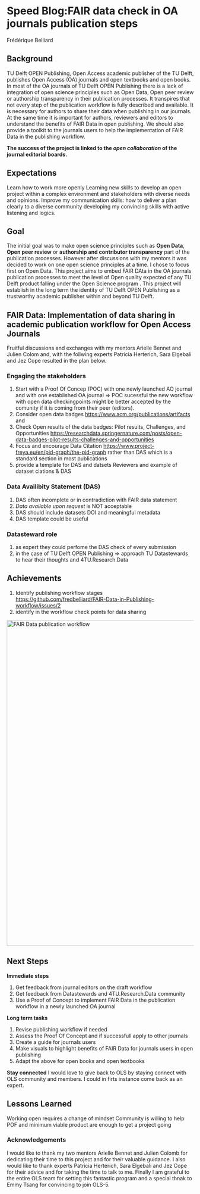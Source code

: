
# Speed Blog:FAIR data check in OA journals publication steps #
Frédérique Belliard

## Background ##

TU Delft OPEN Publishing, Open Access academic publisher of the TU Delft, publishes Open Access (OA) journals and open textbooks and open books. 
In most of the OA journals of TU Delft OPEN Publishing there is a lack of integration of open science principles such as Open Data, Open peer review or authorship transparency in their publication processes. It transpires that not every step of the publication workflow is fully described and available. It is necessary for authors to share their data when publishing in our journals. At the same time it is important for authors, reviewers and editors to understand the benefits of FAIR Data in open publishing. We should also provide a toolkit to the journals users to help the implementation of FAIR Data in the publishing workflow. 

**The success of the project is linked to the _open collaboration_ of the journal editorial boards.**

## Expectations ##
Learn how to work more openly 
Learning new skills to develop an open project within a complex environment and stakeholders with diverse needs and opinions. 
Improve my communication skills: how to deliver a plan clearly to a diverse community developing my convincing skills with active listening and logics.


## Goal ##
The initial goal was to make open science principles such as **Open Data**, **Open peer review** or **authorship and contributor transparency** part of the publication processes. However after discussions with my mentors it was decided to work on one open science principles at a time. I chose to focus first on Open Data.
This project aims to embed FAIR DAta in the OA journals publication processes to meet the level of Open quality expected of any TU Delft product falling under the Open Science program . This project will establish in the long term the identity of TU Delft OPEN Publishing as a trustworthy academic publisher within and beyond TU Delft. 

## FAIR Data: Implementation of data sharing in academic publication workflow for Open Access Journals ##

Fruitful discussions and exchanges with my mentors Arielle Bennet and Julien Colom and, with the follwing experts Patricia Herterich, Sara Elgebali and Jez Cope resulted in the plan below.

### Engaging the stakeholders ###
1. Start with a Proof Of Concep (POC) with one newly launched AO journal and with one established OA journal => POC sucessful the new workflow with open data checkingpoints might be better accepted by the comunity if it is coming from their peer (editors).
2. Consider open data badges https://www.acm.org/publications/artifacts and 
3. Check Open results of the data badges: Pilot results, Challenges, and Opportunities https://researchdata.springernature.com/posts/open-data-badges-pilot-results-challenges-and-opportunities
4. Focus and encourage Data Citation https://www.project-freya.eu/en/pid-graph/the-pid-graph rather than DAS which is a standard section in most publications
5. provide a template for DAS and datsets Reviewers and example of dataset ciations & DAS

### Data Availibity Statement (DAS) ###
1. DAS often incomplete or in contradiction with FAIR data statement 
2. _Data available upon request_ is NOT acceptable
3. DAS should include datasets DOI and meaningful metadata
5. DAS template could be useful

### Datasteward role ###
1. as expert they could perfome the DAS check of every submission
2. in the case of TU Delft OPEN Publishing => approach TU Datastewards to hear their thoughts and 4TU.Research.Data 

## Achievements ##
1. Identify publishing workflow stages https://github.com/fredbelliard/FAIR-Data-in-Publishing-workflow/issues/2
2. identify in the workflow check points for data sharing 
<img width="875" alt="FAIR Data publication workflow" src="https://user-images.githubusercontent.com/100927928/172219426-5a5a8aed-80e7-430f-989b-62223cfcf602.PNG">


## Next Steps ##
**Immediate steps**
 1. Get feedback from journal editors on the draft workflow
 2. Get feedback from Datastewards and 4TU.Research.Data community
 3. Use a Proof of Concept to implement FAIR Data in the publication workflow in a newly launched OA journal
 
**Long term tasks**
1. Revise publishing workflow if needed
2. Assess the Proof Of Concept and if successfull apply to other journals
3. Create a guide for journals users 
4. Make visuals to highlight benefits of FAIR Data for journals users in open publishing
5. Adapt the above for open books and open textbooks

**Stay connected**
I would love to give back to OLS by staying connect with OLS community and members. I could in firts instance come back as an expert.

## Lessons Learned ##
Working open requires a change of mindset
Community is willing to help
POF and minimum viable product are enough to get a project going

### Acknowledgements ###
I would like to thank my two mentors Arielle Bennet and Julien Colomb for dedicating their time to this project and for their valuable guidance. I also would like to thank experts Patricia Herterich, Sara Elgebali and Jez Cope for their advice and for taking the time to talk to me. Finally I am grateful to the entire OLS team for setting this fantastic program and a special thnak to Emmy Tsang for convincing to join OLS-5.



